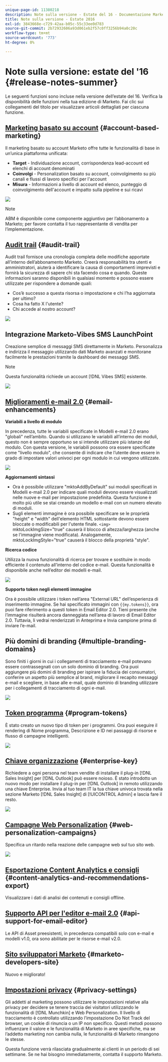 ```yaml
---
unique-page-id: 11380218
description: Note sulla versione - Estate del 16 - Documentazione Marketo - Documentazione del prodotto
title: Note sulla versione - Estate 2016
exl-id: 3843668e-c729-42aa-b05c-55c33ee0d783
source-git-commit: 2b72932606a93d061eb2f57c0ff3256b94a0c20c
workflow-type: tm+mt
source-wordcount: '773'
ht-degree: 0%

---
```


# Note sulla versione: estate del &#39;16 {#release-notes-summer}

Le seguenti funzioni sono incluse nella versione dell’estate del 16. Verifica la disponibilità delle funzioni nella tua edizione di Marketo. Fai clic sui collegamenti del titolo per visualizzare articoli dettagliati per ciascuna funzione.

## [Marketing basato su account](https://docs.marketo.com/display/docs/account+based+marketing) {#account-based-marketing}

Il marketing basato su account Marketo offre tutte le funzionalità di base in un’unica piattaforma unificata:

* **Target** - Individuazione account, corrispondenza lead-account ed elenchi di account denominati
* **Coinvolgi** - Personalization basato su account, coinvolgimento su più canali e flussi di lavoro specifici per l&#39;account
* **Misura** - Informazioni a livello di account ed elenco, punteggio di coinvolgimento dell&#39;account e impatto sulla pipeline e sui ricavi

![](assets/abm-5-acme.png)

>[!NOTE]
>
>ABM è disponibile come componente aggiuntivo per l’abbonamento a Marketo; per favore contatta il tuo rappresentante di vendita per l’implementazione.

## [Audit trail](/help/marketo/product-docs/administration/audit-trail/audit-trail-overview.md) {#audit-trail}

Audit trail fornisce una cronologia completa delle modifiche apportate all’interno dell’abbonamento Marketo. Creerà responsabilità tra utenti e amministratori, aiuterà a identificare la causa di comportamenti imprevisti e fornirà la sicurezza di sapere chi sta facendo cosa e quando. Queste informazioni saranno disponibili in qualsiasi momento e possono essere utilizzate per rispondere a domande quali:

* Cos’è successo a questa risorsa o impostazione e chi l’ha aggiornata per ultimo?
* Cosa ha fatto X l&#39;utente?
* Chi accede al nostro account?

![](assets/audit-trail.png)

## Integrazione Marketo-Vibes SMS LaunchPoint

Creazione semplice di messaggi SMS direttamente in Marketo. Personalizza e indirizza il messaggio utilizzando dati Marketo avanzati e monitorane facilmente le prestazioni tramite la dashboard dei messaggi SMS.

>[!NOTE]
>
>Questa funzionalità richiede un account [!DNL Vibes SMS] esistente.

![](assets/vibes-sms2.png)

## [Miglioramenti e-mail 2.0](/help/marketo/product-docs/email-marketing/general/email-editor-2/email-editor-v2-0-overview.md) {#email-enhancements}

**Variabili a livello di modulo**

In precedenza, tutte le variabili specificate in Modelli e-mail 2.0 erano &quot;globali&quot; nell’ambito. Quando si utilizzano le variabili all’interno dei moduli, questo non è sempre opportuno se si intende utilizzare più istanze del modulo. Con questa versione, le variabili possono ora essere specificate come &quot;livello modulo&quot;, che consente di indicare che l’utente deve essere in grado di impostare valori univoci per ogni modulo in cui vengono utilizzate.

![](assets/module-level-variables.png)

**Aggiornamenti sintassi**

* Ora è possibile utilizzare &quot;mktoAddByDefault&quot; sui moduli specificati in Modelli e-mail 2.0 per indicare quali moduli devono essere visualizzati nelle nuove e-mail per impostazione predefinita. Questa funzione è molto più utile se stai creando un modello e-mail con un numero elevato di moduli.
* Sugli elementi immagine è ora possibile specificare se le proprietà &quot;height&quot; e &quot;width&quot; dell&#39;elemento HTML sottostante devono essere bloccate o modificabili per l&#39;utente finale. `<img>` mktoLockImgSize=&quot;true&quot; causerà il blocco di altezza/larghezza (anche se l&#39;immagine viene modificata). Analogamente, mktoLockImgStyle=&quot;true&quot; causerà il blocco della proprietà &quot;style&quot;.

**Ricerca codice**

Utilizza la nuova funzionalità di ricerca per trovare e sostituire in modo efficiente il contenuto all’interno del codice e-mail. Questa funzionalità è disponibile anche nell’editor dei modelli e-mail.

![](assets/2nd-screenshot.png)

**Supporto token negli elementi immagine**

Ora è possibile utilizzare i token nell’area &quot;External URL&quot; dell’esperienza di inserimento immagine. Se hai specificato immagini con `{{my.tokens}}`, ora puoi fare riferimento a questi token in Email Editor 2.0. Tieni presente che l’immagine risulterà ancora danneggiata nell’area di lavoro di Email Editor 2.0. Tuttavia, li vedrai renderizzati in Anteprima e Invia campione prima di inviare l’e-mail.

## Più domini di branding {#multiple-branding-domains}

Sono finiti i giorni in cui i collegamenti di tracciamento e-mail potevano essere contrassegnati con un solo dominio di branding. Ora puoi aggiungere più domini di branding per ispirare la fiducia dei consumatori, conferire un aspetto più semplice al brand, migliorare il recapito messaggi e-mail e scegliere, in base alle e-mail, quale dominio di branding utilizzare per i collegamenti di tracciamento di ogni e-mail.

![](assets/multiple-branding-domains.png)

## [Token programma](/help/marketo/product-docs/demand-generation/landing-pages/personalizing-landing-pages/tokens-overview.md) {#program-tokens}

È stato creato un nuovo tipo di token per i programmi. Ora puoi eseguire il rendering di Nome programma, Descrizione e ID nei passaggi di risorse e flusso di campagne intelligenti.

![](assets/program-tokens.png)

## [Chiave organizzazione](/help/marketo/product-docs/marketo-sales-insight/msi-outlook-plugin/authorize-the-marketo-outlook-plugin.md) {#enterprise-key}

Richiedere a ogni persona nel team vendite di installare il plug-in [!DNL Sales Insight] per [!DNL Outlook] può essere noioso. È stato introdotto un nuovo modo per installare il plug-in per [!DNL Outlook] in remoto utilizzando una chiave Enterprise. Invia al tuo team IT la tua chiave univoca trovata nella sezione Marketo [!DNL Sales Insight] di [!UICONTROL Admin] e lascia fare il resto.

![](assets/enterprise-key.png)

## [Campagne Web Personalization](/help/marketo/product-docs/web-personalization/working-with-web-campaigns/create-a-new-dialog-web-campaign.md) {#web-personalization-campaigns}

Specifica un ritardo nella reazione delle campagne web sul tuo sito web.

![](assets/dialog-campaign-delay.png)

## [Esportazione Content Analytics e consigli](/help/marketo/product-docs/web-personalization/understanding-web-personalization/understanding-content-analytics.md) {#content-analytics-and-recommendations-export}

Visualizzare i dati di analisi dei contenuti e consigli offline.

## [Supporto API per l&#39;editor e-mail 2.0](https://developers.marketo.com/documentation/asset-api/) {#api-support-for-email-editor}

Le API di Asset preesistenti, in precedenza compatibili solo con e-mail e modelli v1.0, ora sono abilitate per le risorse e-mail v2.0.

## [Sito sviluppatori Marketo](https://developers.marketo.com/) {#marketo-developers-site}

Nuovo e migliorato!

## [Impostazioni privacy](/help/marketo/product-docs/administration/settings/understanding-privacy-settings.md) {#privacy-settings}

Gli addetti al marketing possono utilizzare le impostazioni relative alla privacy per decidere se tenere traccia dei visitatori utilizzando le funzionalità di [!DNL Munchkin] e Web Personalization. Il livello di tracciamento è controllato utilizzando l’impostazione Do Not Track del browser, un cookie di rinuncia o un IP non specifico. Questi metodi possono influenzare il valore e le funzionalità di Marketo in aree specifiche, ma se l’addetto marketing non cambia nulla, le funzionalità di Marketo rimangono le stesse.

Questa funzione verrà rilasciata gradualmente ai clienti in un periodo di sei settimane. Se ne hai bisogno immediatamente, contatta il supporto Marketo.

